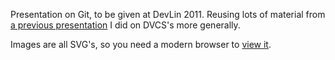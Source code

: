 Presentation on Git, to be given at DevLin 2011. Reusing lots of material from
[a previous presentation][1] I did on DVCS's more generally.

Images are all SVG's, so you need a modern browser to [view it][2].

[1]: https://github.com/mahnve/dvcs_presentation
[2]: http://marcusahnve.org/git_presentation
